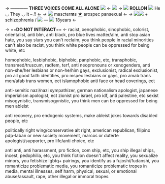 -> ———— **THREE VOICES COME ALL ALONE** ![](https://media.discordapp.net/attachments/1109909682321104946/1130614023352758272/Tumblr_l_959716537224469.gif) <-
![](https://media.discordapp.net/attachments/1093667647469666366/1130612723416318023/Untitled447_20230717163129.png)
-> ![](https://media.discordapp.net/attachments/1093667647469666366/1130614659133735042/Tumblr_l_959876666539825.gif) **ROLLON** ![](https://media.discordapp.net/attachments/1093667647469666366/1130615341370847252/Tumblr_l_960042576688407.gif) He ◡ They ◡ it – *!!* <-
-> ![](https://media.discordapp.net/attachments/1093667647469666366/1130615759580692570/Tumblr_l_960142103906755.gif) mas*c*ter**m**s [★](https://rentry.co/h34z5) arospec pansexual <-
-> ![](https://autism.crd.co/assets/images/gallery06/ae8dad0e_original.png?v=a2781ae8)![](https://autism.crd.co/assets/images/gallery04/abf7d94e_original.png?v=a2781ae8) + schizophrenia / ![](https://autism.crd.co/assets/images/gallery04/fdab553f_original.jpg?v=a2781ae8) — ![](https://media.discordapp.net/attachments/1093667647469666366/1130617686813053009/Tumblr_l_960596210125696.gif) 18years <-

-> ==**DO NOT INTERACT**== <- racist, 
xenophobic, sinophobic, colorist, orientalist, anti blm, anti black, pro blue lives matter/alm, anti stop asian hate, you say slurs you can't reclaim, you think people in racial minorities can't also be racist, you think white people can be oppressed for being white, etc

homophobic, lesbiphobic, biphobic, panphobic, etc, transphobic, transmed/truscum, radfem, terf, anti neopronouns or xenogenders, anti non-she/her lesbians or non-he/him gays, exclusionist, radical exclusionist, pro all good faith identities, pro mspec lesbians or gays, pro amab trans men/afab trans women, ect
islamophobic
anti face or head coverings, ect

anti-semitic
nazi/nazi sympathizer, german nationalism apologist, japanese imperialism apologist, ect
zionist
pro israel, pro idf, anti palestine, etc
sexist
misogynistic, transmisogynistic, you think men can be oppressed for being men
ableist

anti recovery, pro endogenic systems, make ableist jokes towards disabled people, etc

politically right wing/conservative
alt right, american republican, filipino pdp-laban or new society movement, marcos or duterte apologist/supporter, pro life/anti choice, etc

anti anti, anti harassment, pro fiction, com ship, etc, you ship illegal ships, incest, pedophilia, etc, you think fiction doesn't affect reality, you sexualize minors, you fetishize lgbtq+ pairings, you identify as a fujoshi/fudanshi, you romanticize problematic media, you romanticize problematic tropes in media, mental illnesses, self harm, physical, sexual, or emotional abuse/assault, rape, other illegal or immoral tropes